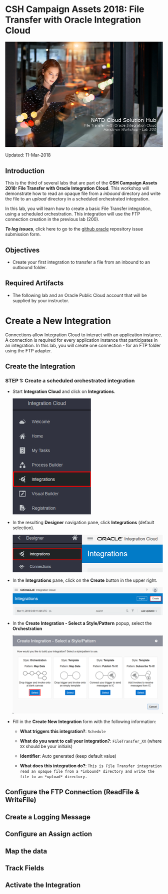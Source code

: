 # CSH Campaign Assets 2018: File Transfer with Oracle Integration Cloud

![](images/300/Lab300_title.png)

Updated: 11-Mar-2018

## Introduction

This is the third of several labs that are part of the **CSH Campaign Assets 2018: File Transfer with Oracle Integration Cloud**. This workshop will demonstrate how to read an opaque file from a *inbound* directory and write the file to an *upload* directory in a scheduled orchestrated integration. 

In this lab, you will learn how to create a basic File Transfer integration, using a scheduled orchestration. This integration will use the FTP connection creation in the previous lab (200).

***To log issues***, click here to go to the [github oracle](https://github.com/oracle/learning-library/issues/new) repository issue submission form.

## Objectives

- Create your first integration to transfer a file from an inbound to an outbound folder.

## Required Artifacts

-   The following lab and an Oracle Public Cloud account that will be supplied by your instructor.

# Create a New Integration
Connections allow Integration Cloud to interact with an application instance. A connection is required for every application instance that participates in an integration. In this lab, you will create one connection - for an FTP folder using the FTP adapter. 

## Create the Integration

### **STEP 1**:  Create a scheduled orchestrated integration

- Start **Integration Cloud** and click on **Integrations**.

    ![](images/300/Lab300_001.png)    

- In the resulting **Designer** navigation pane, click **Integrations** (default selection).

    ![](images/300/Lab300_002.png)    

- In the **Integrations** pane, click on the **Create** button in the upper right.

    ![](images/300/Lab300_003.png)    

- In the **Create Integration - Select a Style/Pattern** popup, select the **Orchestration**

    ![](images/300/Lab300_004.png)    

- Fill in the **Create New Integration** form with the following information:

  - **What triggers this integration?**: `Schedule`	

  - **What do you want to call your integration?**: `FileTransfer_XX` (where `XX` should be your initials)

  - **Identifier**: Auto generated (keep default value)

  - **What does this integration do?**: `This is File Transfer integration read an opaque file from a *inbound* directory and write the file to an *upload* directory.`


## Configure the FTP Connection (ReadFile & WriteFile)



## Create a Logging Message


## Configure an Assign action


## Map the data


## Track Fields


## Activate the Integration



